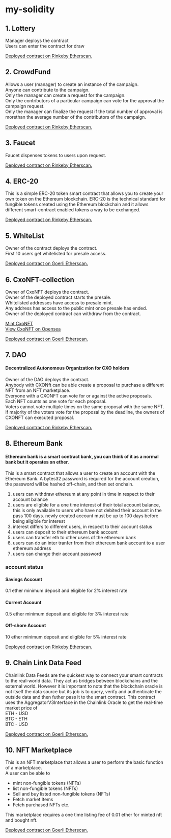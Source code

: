 # my-solidity

## 1. Lottery   
Manager deploys the contract   
Users can enter the contract for draw   

[Deployed contract on Rinkeby Etherscan.](https://rinkeby.etherscan.io/address/0x0E10F5026b0fb0a61C04B585A68e4EE533149fd4 "lottery")    

## 2. CrowdFund
Allows a user (manager) to create an instance of the campaign.             
Anyone can contribute to the campaign.             
Only the manager can create a request for the campaign.                 
Only the contributors of a particular campaign can vote for the approval the campaign request.   
Only the manager can finalize the request if the total number of approval is morethan the average number of the contributors of the campaign.   

[Deployed contract on Rinkeby Etherscan.](https://rinkeby.etherscan.io/address/0xd345e035EBE32995ffD14292ED1D1630B94d3E26 "crowdFund")    

## 3. Faucet   
Faucet dispenses tokens to users upon request.       

[Deployed contract on Rinkeby Etherscan.](https://rinkeby.etherscan.io/address/0xD4C3563dCACD1f37B638D1b00F6a5b5F5E9dcF07 "faucet")      

## 4. ERC-20
This is a simple ERC-20 token smart contract that allows you to create your own token on the Ethereum blockchain. ERC-20 is the technical standard for fungible tokens created using the Ethereum blockchain and it allows different smart-contract enabled tokens a way to be exchanged.    

[Deployed contract on Rinkeby Etherscan.](https://rinkeby.etherscan.io/address/0xF78e51b0F9b58B2D5bc47FF7227f40eD609352A2 "Chiadi ERC-20") 

## 5. WhiteList
Owner of the contract deploys the contract.  
First 10 users get whitelisted for presale access.  

[Deployed contract on Goerli Etherscan.](https://goerli.etherscan.io/address/0x3C151f33823b7a2a51f2Bb3A0ac20224F19f3B8A "whitelist") 

## 6. CxoNFT-collection
Owner of CxoNFT deploys the contract.   
Owner of the deployed contract starts the presale.   
Whitelisted addresses have access to presale mint.   
Any address has access to the public mint once presale has ended.     
Owner of the deployed contract can withdraw from the contract.   

[Mint CxoNFT](https://cxo-nft-collection.vercel.app "CxNFT")   
[View CxoNFT on Opensea](https://testnets.opensea.io/collection/cxonft-4lbagqgwro "CxNFT")   

[Deployed contract on Goerli Etherscan.](https://goerli.etherscan.io/address/0x71F202923383B02c98C48618Dd3f18Df97A283df "CxoNFT-collection")    

## 7. DAO   
#### Decentralized Autonomous Organization for CXO holders     
Owner of the DAO deploys the contract.      
Anybody with CXONft can be able create a proposal to purchase a different NFT from an NFT marketplace.    
Everyone with a CXONFT can vote for or against the active proposals.    
Each NFT counts as one vote for each proposal.     
Voters cannot vote multiple times on the same proposal with the same NFT.        
If majority of the voters vote for the proposal by the deadline, the owners of CXONFT can executed proposal.    

[Deployed contract on Rinkeby Etherscan.](https://rinkeby.etherscan.io/address/0x29F911C9E55d5f63bFF57402633889D0d6a60e6e "DAO")     

## 8. Ethereum Bank
#### Ethereum bank is a smart contract bank, you can think of it as a normal bank but it operates on ether.     

This is a smart contract that allows a user to create an account with the Ethereum Bank. A bytes32 password is required for the account creation, the password will be hashed off-chain, and then set onchain.      
1. users can withdraw ethereum at any point in time in respect to their account balance        
2. users are eligible for a one time interest of their total account balance, this is only available to users who have not debited their account in the pass 100 days. newly created account must be up to 100 days before being aligible for interest       
3. interest differs to different users, in respect to their account status    
4. users can deposit to their ethereum bank account     
5. users can transfer eth to other users of the ethereum bank     
6. users can do an inter tranfer from their ethereum bank account to a user ethereum address     
7. users can change their account password      

### account status    
#### Savings Account    
0.1 ether minimum deposit and eligible for 2% interest rate    

#### Current Account    
0.5 ether minimum deposit and eligible for 3% interest rate    

#### Off-shore Account   
10 ether minimum deposit and eligible for 5% interest rate   

[Deployed contract on Rinkeby Etherscan.](https://rinkeby.etherscan.io/address/0xFe0c402D5Ef218d6edEde5fFE23e43B71c444CeA "bank")    

## 9. Chain Link Data Feed 
Chainlink Data Feeds are the quickest way to connect your smart contracts to the real-world data. They act as bridges between blockchains and the external world. However it is important to note that the blockchain oracle is not itself the data source but its job is to query, verify and authenticate the outside data and then futher pass it to the smart contract. This contract uses the AggregatorV3Interface in the Chainlink Oracle to get the real-time market price of      
ETH - USD     
BTC - ETH    
BTC - USD    

[Deployed contract on Goerli Etherscan.](https://goerli.etherscan.io/address/0x4e7078835822B2c5E50AC82d4B7c93c8B98197e1 "Data Feed")    

## 10. NFT Marketplace
This is an NFT marketplace that allows a user to perform the basic function of a marketplace.     
A user can be able to       
- mint non-fungible tokens (NFTs)     
- list non-fungible tokens (NFTs)  
- Sell and buy listed non-fungible tokens (NFTs)
- Fetch market Items
- Fetch purchased NFTs etc.   

This marketplace requires a one time listing fee of 0.01 ether for minted nft and bought nft.       

[Deployed contract on Goerli Etherscan.](https://goerli.etherscan.io/address/0x352510eBa4A0E64Da46Fa083f4C1Dd6591093375 "Nft Marketplace") 